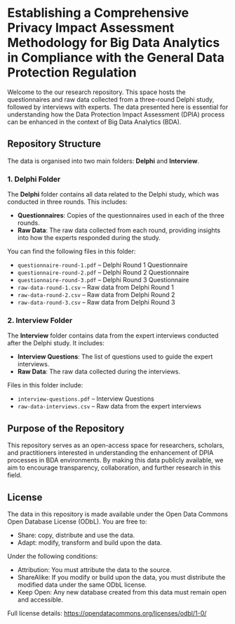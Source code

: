 ﻿# Establishing a Comprehensive Privacy Impact Assessment Methodology for Big Data Analytics in Compliance with the General Data Protection Regulation

Welcome to the our research repository. This space hosts the questionnaires and raw data collected from a three-round Delphi study, followed by interviews with experts. The data presented here is essential for understanding how the Data Protection Impact Assessment (DPIA) process can be enhanced in the context of Big Data Analytics (BDA).

## Repository Structure

The data is organised into two main folders: **Delphi** and **Interview**.

### 1. Delphi Folder
The **Delphi** folder contains all data related to the Delphi study, which was conducted in three rounds. This includes:

- **Questionnaires**: Copies of the questionnaires used in each of the three rounds.
- **Raw Data**: The raw data collected from each round, providing insights into how the experts responded during the study.

You can find the following files in this folder:
- `questionnaire-round-1.pdf` – Delphi Round 1 Questionnaire
- `questionnaire-round-2.pdf` – Delphi Round 2 Questionnaire
- `questionnaire-round-3.pdf` – Delphi Round 3 Questionnaire
- `raw-data-round-1.csv` – Raw data from Delphi Round 1
- `raw-data-round-2.csv` – Raw data from Delphi Round 2
- `raw-data-round-3.csv` – Raw data from Delphi Round 3

### 2. Interview Folder
The **Interview** folder contains data from the expert interviews conducted after the Delphi study. It includes:

- **Interview Questions**: The list of questions used to guide the expert interviews.
- **Raw Data**: The raw data collected during the interviews.

Files in this folder include:
- `interview-questions.pdf` – Interview Questions
- `raw-data-interviews.csv` – Raw data from the expert interviews

## Purpose of the Repository

This repository serves as an open-access space for researchers, scholars, and practitioners interested in understanding the enhancement of DPIA processes in BDA environments. By making this data publicly available, we aim to encourage transparency, collaboration, and further research in this field.



## License

The data in this repository is made available under the Open Data Commons Open Database License (ODbL). You are free to:
- Share: copy, distribute and use the data.
- Adapt: modify, transform and build upon the data.

Under the following conditions:
- Attribution: You must attribute the data to the source.
- ShareAlike: If you modify or build upon the data, you must distribute the modified data under the same ODbL license.
- Keep Open: Any new database created from this data must remain open and accessible.

Full license details: https://opendatacommons.org/licenses/odbl/1-0/



